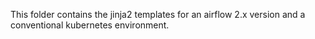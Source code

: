 This folder contains the jinja2 templates for an airflow 2.x version and a conventional kubernetes environment.
